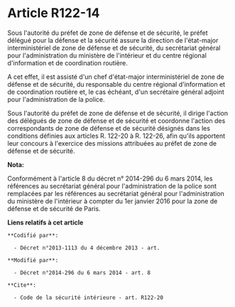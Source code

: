# Article R122-14

Sous l'autorité du préfet de zone de défense et de sécurité, le préfet délégué pour la défense et la sécurité assure la
direction de l'état-major interministériel de zone de défense et de sécurité, du secrétariat général pour l'administration du
ministère de l'intérieur et du centre régional d'information et de coordination routière. 

A cet effet, il est assisté d'un chef d'état-major interministériel de zone de défense et de sécurité, du responsable du
centre régional d'information et de coordination routière et, le cas échéant, d'un secrétaire général adjoint pour
l'administration de la police. 

Sous l'autorité du préfet de zone de défense et de sécurité, il dirige l'action des délégués de zone de défense et de
sécurité et coordonne l'action des correspondants de zone de défense et de sécurité désignés dans les conditions définies aux
articles R. 122-20 à R. 122-26, afin qu'ils apportent leur concours à l'exercice des missions attribuées au préfet de zone de
défense et de sécurité.

**Nota:**

Conformément à l'article 8 du décret n° 2014-296 du 6 mars 2014, les références au secrétariat général pour l'administration
de la police sont remplacées par les références au secrétariat général pour l'administration du ministère de l'intérieur à
compter du 1er janvier 2016 pour la zone de défense et de sécurité de Paris.

**Liens relatifs à cet article**

	**Codifié par**:

	  - Décret n°2013-1113 du 4 décembre 2013 - art.

	**Modifié par**:

	  - Décret n°2014-296 du 6 mars 2014 - art. 8

	**Cite**:

	  - Code de la sécurité intérieure - art. R122-20
